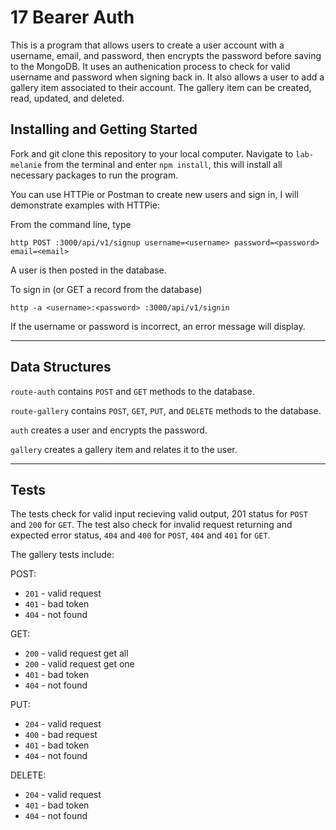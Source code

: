 # 17 Bearer Auth
This is a program that allows users to create a user account with a username, email, and password, then encrypts the password before saving to the MongoDB. It uses an authenication process to check for valid username and password when signing back in. It also allows a user to add a gallery item associated to their account. The gallery item can be created, read, updated, and deleted.

## Installing and Getting Started
Fork and git clone this repository to your local computer. Navigate to `lab-melanie` from the terminal and enter `npm install`, this will install all necessary packages to run the program.

You can use HTTPie or Postman to create new users and sign in, I will demonstrate examples with HTTPie:

From the command line, type
```
http POST :3000/api/v1/signup username=<username> password=<password> email=<email>
```
A user is then posted in the database.

To sign in (or GET a record from the database)
```
http -a <username>:<password> :3000/api/v1/signin
```
If the username or password is incorrect, an error message will display.

---

## Data Structures
`route-auth` contains `POST` and `GET` methods to the database.

`route-gallery` contains `POST`, `GET`, `PUT`, and `DELETE` methods to the database.

`auth` creates a user and encrypts the password.

`gallery` creates a gallery item and relates it to the user.

---

## Tests
The tests check for valid input recieving valid output, 201 status for `POST` and `200` for `GET`.
The test also check for invalid request returning and expected error status, `404` and `400` for `POST`, `404` and `401` for `GET`.

The gallery tests include:

POST:
* `201` - valid request
* `401` - bad token
* `404` - not found

GET:
* `200` - valid request get all
* `200` - valid request get one
* `401` - bad token
* `404` - not found

PUT:
* `204` - valid request
* `400` - bad request
* `401` - bad token
* `404` - not found

DELETE:
* `204` - valid request
* `401` - bad token
* `404` - not found
